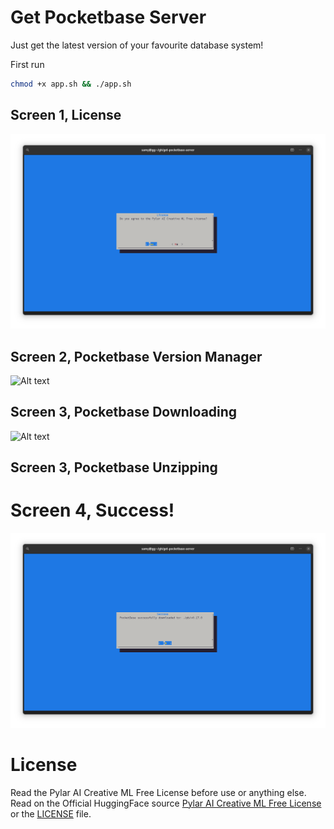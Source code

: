 # Get Pocketbase Server

Just get the latest version of your favourite database system!

First run

```bash
chmod +x app.sh && ./app.sh
```

## Screen 1, License
![Alt text](./assets/image.png)

## Screen 2, Pocketbase Version Manager
![Alt text](./assets/image-1.png)

## Screen 3, Pocketbase Downloading
![Alt text](./assets/image-2.png)

## Screen 3, Pocketbase Unzipping


# Screen 4, Success!
![Alt text](./assets/image-3.png)

# License
Read the Pylar AI Creative ML Free License before use or anything else. Read on the Official HuggingFace source [Pylar AI Creative ML Free License](https://huggingface.co/spaces/superdatas/free-license) or the [LICENSE](License.md) file.
